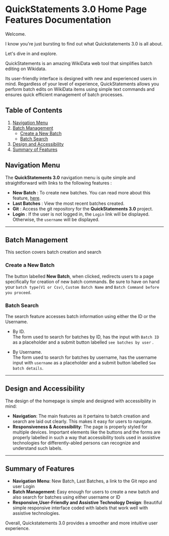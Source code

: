 # QuickStatements 3.0 Home Page Features Documentation

Welcome.

I know you're just bursting to find out what Quickstatements 3.0 is all about.

Let's dive in and explore. 

QuickStatements is an amazing WikiData web tool that simplifies batch editing on Wikidata.

Its user-friendly interface is designed with new and experienced users in mind.
Regardless of your level of experience, QuickStatements allows you perform batch edits on WikiData items using simple text commands and ensures quick efficient management of batch processes.

## Table of Contents
1. [Navigation Menu](#navigation-menu)
2. [Batch Management](#batch-management)
    - [Create a New Batch](#create-a-new-batch)
    - [Batch Search](#batch-search)
3. [Design and Accessibility](#design-and-accessibility)
4. [Summary of Features](#summary-of-features)




## Navigation Menu

The  **QuickStatements 3.0** navigation menu is quite simple and straightforward  with links to the following features :
- **New Batch** : To create new batches. You can read more about this feature, [here](#create-a-new-batch).
- **Last Batches** : View the most recent batches created.
- **Git** : Access the git repository for the **QuickStatements 3.0** project.
- **Login** : If the user is not logged in, the ```Login``` link will be displayed. Otherwise, the ```username``` will be displayed.

---

## Batch Management
This section covers batch creation and search
###  Create a New Batch

The button labelled **New Batch**,  when clicked, redirects users to a page specifically for creation of new batch commands. Be sure to have on hand your ```batch type(V1 or Csv)```, ```Custom Batch Name``` and ```Batch Command before you proceed```.

### Batch Search 
The search feature accesses batch information using either the ID or the Username.

- By ID.  
The form used to search for batches by ID, has the input with ```Batch ID``` as a placeholder and a submit button labelled ```see batches by user``` .

- By Username.  
The form used to search for batches by username, has the username input with ```username``` as a placeholder and a submit button labelled ```See batch details```. 

 
---

## Design and Accessibility

The design of the homepage is simple and designed with accessibility in mind:
- **Navigation**: The main features as it pertains to batch creation and search are laid out clearly. This makes it easy for users to navigate.
- **Responsiveness & Accessibility**:  The page is properly styled for multiple devices. Important elements like the buttons and the forms are properly labelled in such a way that accessibility tools used in assistive technologies for differently-abled persons can recognize and understand such labels.

---

## Summary of Features
- **Navigation Menu**: New Batch, Last Batches, a link to the Git repo and user Login
- **Batch Management**: Easy enough for users to create a new batch and also search for batches using either username or ID
- **Responsive,User-Friendly and Assistive Technology Design**: Beautiful simple responsive interface coded with labels that work well with assistive technologies.


Overall, Quickstatements 3.0 provides a smoother and more intuitive user experience.